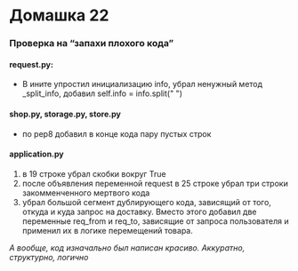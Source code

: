 # Домашка 22
### Проверка на “запахи плохого кода”



#### request.py:
- В ините упростил инициализацию info, убрал ненужный метод _split_info,
добавил self.info = info.split(" ")



#### shop.py, storage.py, store.py
- по pep8 добавил в конце кода пару пустых строк
#### application.py
1. в 19 строке убрал скобки вокруг True
2. после объявления переменной request в 25 строке убрал три строки
закомменченного мертвого кода
3. убрал большой сегмент дублирующего кода, зависящий от того, откуда и куда запрос на доставку.
Вместо этого добавил две переменные req_from и req_to, зависящие от запроса пользователя
и применил их в логике перемещений товара.





*А вообще, код изначально был написан красиво. Аккуратно, структурно, логично*


